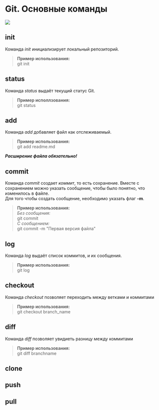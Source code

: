 # Git. Основные команды
![](https://git-scm.com/images/logos/2color-lightbg@2x.png)
## init
Команда *init* инициализирует локальный репозиторий.  
>**Пример использования:**  
git init
## status
Команда *status* выдаёт текущий статус Git.
> **Пример исполлзования:**  
git status
## add
Команда *add* добавляет файл как отслеживаемый.
>**Пример использования:**  
git add readme.md
>
***Расширение файла обязательно!***
## commit
Команда *commit* создает *коммит*, то есть сохранение. Вместе с сохранением можно указать сообщение, чтобы было понятно, что изменилось в файле.  
Для того чтобы создать сообщение, необходимо указать флаг **-m**.
>**Пример использования:**  
*Без сообщения:*  
git commit  
*С сообщением:*  
git commit -m "Первая версия файла"
## log
Команда *log* выдаёт список коммитов, и их сообщения.
>**Пример использования:**  
git log
## checkout
Команда *checkout* позволяет переходить между ветками и коммитами
>**Пример использования:**  
git checkout branch_name
## diff
Команда *diff* позволяет увидиеть разницу между коммитами
>**Пример использования:**  
git diff branchname
## clone
## push
## pull